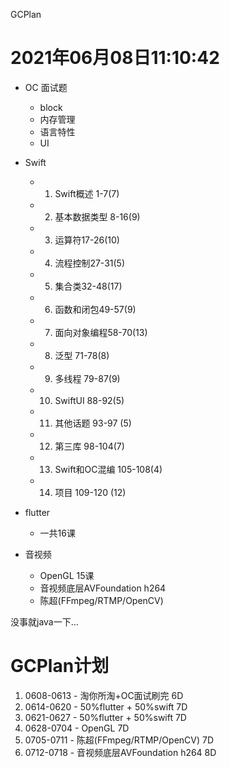 GCPlan

# 2021年06月08日11:10:42


- OC 面试题
  - block
  - 内存管理
  - 语言特性
  - UI


- Swift

  - 1. Swift概述 1-7(7)
  - 2. 基本数据类型 8-16(9)
  - 3. 运算符17-26(10)
  - 4. 流程控制27-31(5)
  - 5. 集合类32-48(17)
  - 6. 函数和闭包49-57(9)
  - 7. 面向对象编程58-70(13)
  - 8. 泛型 71-78(8)
  - 9. 多线程 79-87(9)
  - 10. SwiftUI 88-92(5)
  - 11. 其他话题 93-97 (5)
  - 12. 第三库 98-104(7)
  - 13. Swift和OC混编 105-108(4)
  - 14. 项目 109-120 (12)

- flutter
  - 一共16课


- 音视频
  - OpenGL 15课
  - 音视频底层AVFoundation h264
  - 陈超(FFmpeg/RTMP/OpenCV)


没事就java一下...



# GCPlan计划


1. 0608-0613 - 淘你所淘+OC面试刷完 6D
2. 0614-0620 - 50%flutter + 50%swift 7D
3. 0621-0627 - 50%flutter + 50%swift 7D
4. 0628-0704 - OpenGL 7D
5. 0705-0711 - 陈超(FFmpeg/RTMP/OpenCV) 7D
6. 0712-0718 - 音视频底层AVFoundation h264 8D

